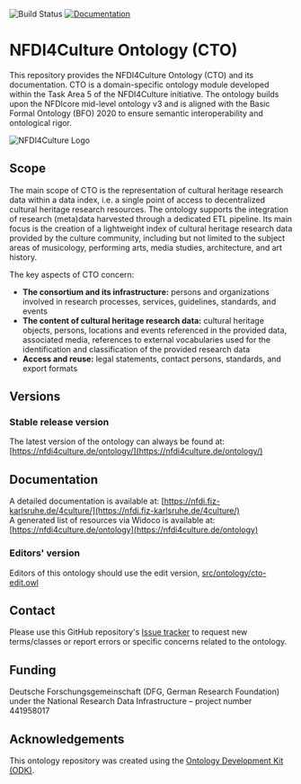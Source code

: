 
![Build Status](https://github.com/ISE-FIZKarlsruhe/nfdi4culture/actions/workflows/qc.yml/badge.svg)
[![Documentation](https://img.shields.io/badge/docs-site-blue)](https://nfdi.fiz-karlsruhe.de/4culture/)

# NFDI4Culture Ontology (CTO)

This repository provides the NFDI4Culture Ontology (CTO) and its documentation. CTO is a domain-specific ontology module developed within the Task Area 5 of the NFDI4Culture initiative. The ontology builds upon the NFDIcore mid-level ontology v3 and is aligned with the Basic Formal Ontology (BFO) 2020 to ensure semantic interoperability and ontological rigor.

![NFDI4Culture Logo](https://upload.wikimedia.org/wikipedia/commons/thumb/5/5d/NFDI4Culture_Logo.png/330px-NFDI4Culture_Logo.png)

## Scope
The main scope of CTO is the representation of cultural heritage research data within a data index, i.e. a single point of access to decentralized cultural heritage research resources. The ontology supports the integration of research (meta)data harvested through a dedicated ETL pipeline. Its main focus is the creation of a lightweight index of cultural heritage research data provided by the culture community, including but not limited to the subject areas of musicology, performing arts, media studies, architecture, and art history.

The key aspects of CTO concern:

- **The consortium and its infrastructure:** persons and organizations involved in research processes, services, guidelines, standards, and events
- **The content of cultural heritage research data:** cultural heritage objects, persons, locations and events referenced in the provided data, associated media, references to external vocabularies used for the identification and classification of the provided research data
- **Access and reuse:** legal statements, contact persons, standards, and export formats 


## Versions

### Stable release version

The latest version of the ontology can always be found at: [https://nfdi4culture.de/ontology/](https://nfdi4culture.de/ontology/)

## Documentation

A detailed documentation is available at: [https://nfdi.fiz-karlsruhe.de/4culture/](https://nfdi.fiz-karlsruhe.de/4culture/)  
A generated list of resources via Widoco is available at: [https://nfdi4culture.de/ontology](https://nfdi4culture.de/ontology) 

### Editors' version

Editors of this ontology should use the edit version, [src/ontology/cto-edit.owl](src/ontology/cto-edit.owl)

## Contact

Please use this GitHub repository's [Issue tracker](https://github.com/ISE-FIZKarlsruhe/nfdi4culture/issues) to request new terms/classes or report errors or specific concerns related to the ontology.

## Funding

Deutsche Forschungsgemeinschaft (DFG, German Research Foundation) under the National Research Data Infrastructure – project number 441958017

## Acknowledgements

This ontology repository was created using the [Ontology Development Kit (ODK)](https://github.com/INCATools/ontology-development-kit).